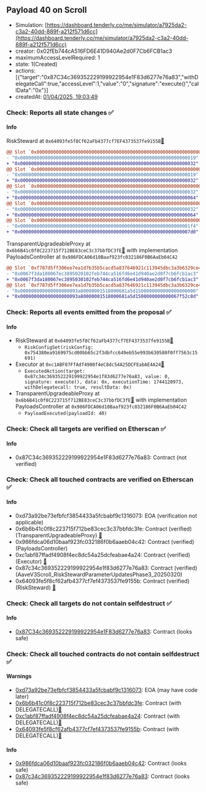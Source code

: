 ## Payload 40 on Scroll

- Simulation: [https://dashboard.tenderly.co/me/simulator/a7925da2-c3a2-40dd-889f-a212f571d6cc](https://dashboard.tenderly.co/me/simulator/a7925da2-c3a2-40dd-889f-a212f571d6cc)
- creator: 0x02fEb744cA516FD6E41D940Ae2d0F7Cb6FCB1ac3
- maximumAccessLevelRequired: 1
- state: 1(Created)
- actions: [{"target":"0x87C34c369352229199922954e1F83d6277e76a83","withDelegateCall":true,"accessLevel":1,"value":"0","signature":"execute()","callData":"0x"}]
- createdAt: [01/04/2025, 19:03:49](https://scrollscan.com/tx/0x695b11e97f90e907a5ba34f6f0f80d36535bcecad0dab5b3a7d3d71ec8ceaba0)

### Check: Reports all state changes :white_check_mark:

#### Info


RiskSteward at `0x64093fe5f8Cf62aFb4377cf7EF4373537fe9155B`[:ghost:](https://github.com/bgd-labs/aave-address-book "AaveV3Scroll.RISK_STEWARD")
```diff
@@ Slot `0x0000000000000000000000000000000000000000000000000000000000000002` @@
- "0x0000000000000000000000000000000000000000000000000000000000000019"
+ "0x0000000000000000000000000000000000000000000000000000000000000032"
@@ Slot `0x0000000000000000000000000000000000000000000000000000000000000004` @@
- "0x0000000000000000000000000000000000000000000000000000000000000019"
+ "0x0000000000000000000000000000000000000000000000000000000000000032"
@@ Slot `0x000000000000000000000000000000000000000000000000000000000000000e` @@
- "0x0000000000000000000000000000000000000000000000000000000000000032"
+ "0x0000000000000000000000000000000000000000000000000000000000000064"
@@ Slot `0x0000000000000000000000000000000000000000000000000000000000000010` @@
- "0x0000000000000000000000000000000000000000000000000000000000000032"
+ "0x0000000000000000000000000000000000000000000000000000000000000064"
@@ Slot `0x0000000000000000000000000000000000000000000000000000000000000012` @@
- "0x00000000000000000000000000000000000000000000000000000000000001f4"
+ "0x00000000000000000000000000000000000000000000000000000000000007d0"
```

TransparentUpgradeableProxy at `0x6b6B41c0f8C223715f712BE83ceC3c37bbfDC3fE`[:ghost:](https://github.com/bgd-labs/aave-address-book "GovernanceV3Scroll.PAYLOADS_CONTROLLER") with implementation PayloadsController at `0x986FDCA06d10Baaf923fc032186F0B6AaEb04C42`
```diff
@@ Slot `0xf787d5ff306ee7ea1d7b35b5cacd5a837646921c113945dbc3a3b6329ce40033` @@
- "0x0067f3da180067ec3895020102feb744ca516fd6e41d940ae2d0f7cb6fcb1ac3"
+ "0x0067f3da180067ec3895030102feb744ca516fd6e41d940ae2d0f7cb6fcb1ac3"
@@ Slot `0xf787d5ff306ee7ea1d7b35b5cacd5a837646921c113945dbc3a3b6329ce40034` @@
- "0x000000000000000000093a80000001518000681a5d1500000000000000000000"
+ "0x000000000000000000093a80000001518000681a5d1500000000000067f52c8d"
```


### Check: Reports all events emitted from the proposal :white_check_mark:

#### Info

- RiskSteward at `0x64093fe5f8Cf62aFb4377cf7EF4373537fe9155B`[:ghost:](https://github.com/bgd-labs/aave-address-book "AaveV3Scroll.RISK_STEWARD")
  - `RiskConfigSet(riskConfig: 0x754380ea9169975cd00bb65c2f3dbfcc649eb55e993b630580f0ff7563c15691)`
- Executor at `0xc1ABF87FfAdf4908f4eC8dc54A25DCFEabAE4A24`[:ghost:](https://github.com/bgd-labs/aave-address-book "AaveV3Scroll.ACL_ADMIN, GovernanceV3Scroll.EXECUTOR_LVL_1")
  - `ExecutedAction(target: 0x87c34c369352229199922954e1f83d6277e76a83, value: 0, signature: execute(), data: 0x, executionTime: 1744120973, withDelegatecall: true, resultData: 0x)`
- TransparentUpgradeableProxy at `0x6b6B41c0f8C223715f712BE83ceC3c37bbfDC3fE`[:ghost:](https://github.com/bgd-labs/aave-address-book "GovernanceV3Scroll.PAYLOADS_CONTROLLER") with implementation PayloadsController at `0x986FDCA06d10Baaf923fc032186F0B6AaEb04C42`
  - `PayloadExecuted(payloadId: 40)`

### Check: Check all targets are verified on Etherscan :white_check_mark:

#### Info

- 0x87C34c369352229199922954e1F83d6277e76a83: Contract (not verified) 

### Check: Check all touched contracts are verified on Etherscan :white_check_mark:

#### Info

- 0xd73a92be73efbfcf3854433a5fcbabf9c1316073: EOA (verification not applicable)
- 0x6b6b41c0f8c223715f712be83cec3c37bbfdc3fe: Contract (verified) (TransparentUpgradeableProxy) [:ghost:](https://github.com/bgd-labs/aave-address-book "GovernanceV3Scroll.PAYLOADS_CONTROLLER")
- 0x986fdca06d10baaf923fc032186f0b6aaeb04c42: Contract (verified) (PayloadsController) 
- 0xc1abf87ffadf4908f4ec8dc54a25dcfeabae4a24: Contract (verified) (Executor) [:ghost:](https://github.com/bgd-labs/aave-address-book "AaveV3Scroll.ACL_ADMIN, GovernanceV3Scroll.EXECUTOR_LVL_1")
- 0x87c34c369352229199922954e1f83d6277e76a83: Contract (verified) (AaveV3Scroll_RiskStewardParameterUpdatesPhase3_20250320) 
- 0x64093fe5f8cf62afb4377cf7ef4373537fe9155b: Contract (verified) (RiskSteward) [:ghost:](https://github.com/bgd-labs/aave-address-book "AaveV3Scroll.RISK_STEWARD")

### Check: Check all targets do not contain selfdestruct :white_check_mark:

#### Info

- [0x87C34c369352229199922954e1F83d6277e76a83](https://scrollscan.com/address/0x87C34c369352229199922954e1F83d6277e76a83): Contract (looks safe)

### Check: Check all touched contracts do not contain selfdestruct :white_check_mark:

#### Warnings

- [0xd73a92be73efbfcf3854433a5fcbabf9c1316073](https://scrollscan.com/address/0xd73a92be73efbfcf3854433a5fcbabf9c1316073): EOA (may have code later)
- [0x6b6b41c0f8c223715f712be83cec3c37bbfdc3fe](https://scrollscan.com/address/0x6b6b41c0f8c223715f712be83cec3c37bbfdc3fe): Contract (with DELEGATECALL)[:ghost:](https://github.com/bgd-labs/aave-address-book "GovernanceV3Scroll.PAYLOADS_CONTROLLER")
- [0xc1abf87ffadf4908f4ec8dc54a25dcfeabae4a24](https://scrollscan.com/address/0xc1abf87ffadf4908f4ec8dc54a25dcfeabae4a24): Contract (with DELEGATECALL)[:ghost:](https://github.com/bgd-labs/aave-address-book "AaveV3Scroll.ACL_ADMIN, GovernanceV3Scroll.EXECUTOR_LVL_1")
- [0x64093fe5f8cf62afb4377cf7ef4373537fe9155b](https://scrollscan.com/address/0x64093fe5f8cf62afb4377cf7ef4373537fe9155b): Contract (with DELEGATECALL)[:ghost:](https://github.com/bgd-labs/aave-address-book "AaveV3Scroll.RISK_STEWARD")

#### Info

- [0x986fdca06d10baaf923fc032186f0b6aaeb04c42](https://scrollscan.com/address/0x986fdca06d10baaf923fc032186f0b6aaeb04c42): Contract (looks safe)
- [0x87c34c369352229199922954e1f83d6277e76a83](https://scrollscan.com/address/0x87c34c369352229199922954e1f83d6277e76a83): Contract (looks safe)

